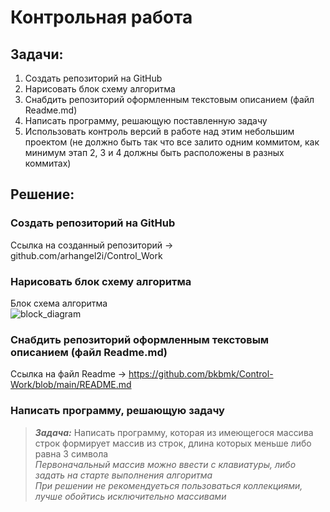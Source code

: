 # Контрольная работа
## Задачи:
1. Создать репозиторий на GitHub
2. Нарисовать блок схему алгоритма
3. Снабдить репозиторий оформленным текстовым описанием (файл Readмe.md)
4. Написать программу, решающую поставленную задачу
5. Использовать контроль версий в работе над этим небольшим проектом (не должно быть так что все залито одним коммитом, как минимум этап 2, 3 и 4 должны быть расположены в разных коммитах)
## Решение:
### Создать репозиторий на GitHub
Ссылка на созданный репозиторий -> github.com/arhangel2i/Control_Work
### Нарисовать блок схему алгоритма
Блок схема алгоритма  
![block_diagram](https://user-images.githubusercontent.com/103956470/208291092-026716d8-1c57-4a3f-aed9-2d9e2dc11d60.png)
### Снабдить репозиторий оформленным текстовым описанием (файл Readme.md)
Ссылка на файл Readme -> https://github.com/bkbmk/Control-Work/blob/main/README.md
### Написать программу, решающую задачу
>***Задача:*** Написать программу, которая из имеющегося массива строк формирует массив из строк, длина которых меньше либо равна 3 символа<br/>*Первоначальный массив можно ввести с клавиатуры, либо задать на старте выполнения алгоритма*<br/>*При решении не рекомендуеться пользоваться коллекциями, лучше обойтись исключительно массивами*

